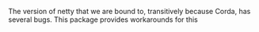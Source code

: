 [//]: # (##############################################################################################)
[//]: # (Copyright Accenture. All Rights Reserved.)
[//]: # (SPDX-License-Identifier: Apache-2.0)
[//]: # (##############################################################################################)

The version of netty that we are bound to, transitively because Corda, has several bugs. 
This package provides workarounds for this